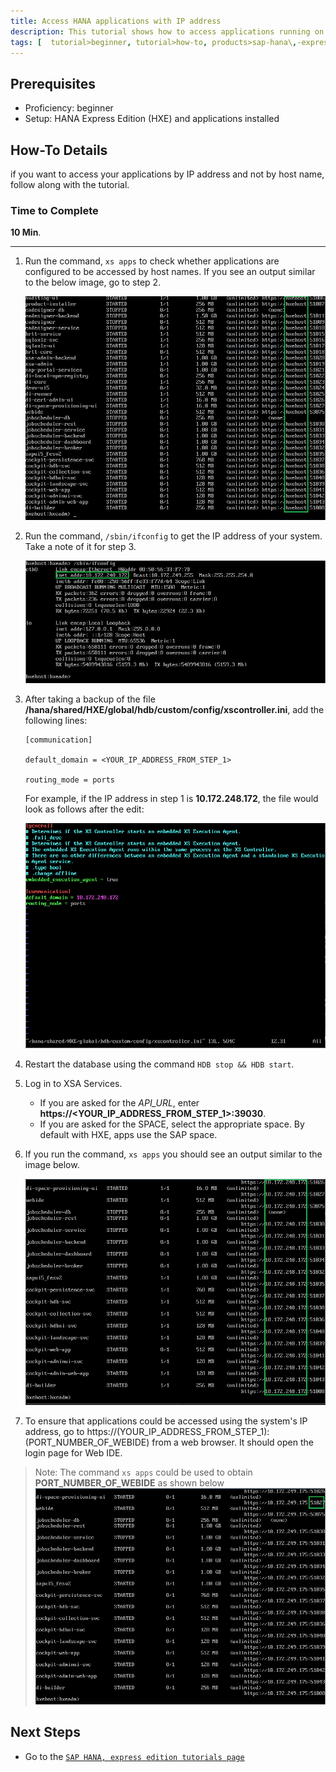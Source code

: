 ```yaml
---
title: Access HANA applications with IP address
description: This tutorial shows how to access applications running on HANA using the system's IP address instead of host names.  
tags: [  tutorial>beginner, tutorial>how-to, products>sap-hana\,-express-edition ]
---
```

## Prerequisites  
 - Proficiency: beginner
 - Setup: HANA Express Edition (HXE) and applications installed

## How-To Details
if you want to access your applications by IP address and not by host name, follow along with the tutorial.

### Time to Complete
**10 Min**.

---

1. Run the command, `xs apps` to check whether applications are configured to be accessed by host names. If you see an output similar to the below image, go to step 2.

    ![xs apps before output](./beforechange.png)

2. Run the command, `/sbin/ifconfig` to get the IP address of your system. Take a note of it for step 3.

    ![ifconfig command](./ifconfig.png)

3. After taking a backup of the file **/hana/shared/HXE/global/hdb/custom/config/xscontroller.ini**, add the following lines:

   ```
   [communication]

   default_domain = <YOUR_IP_ADDRESS_FROM_STEP_1>

   routing_mode = ports
   ```

   For example, if the IP address in step 1 is **10.172.248.172**, the file would look as follows after the edit:

   ![xscontroller.ini file after step 3](./changedfile.png)

4. Restart the database using the command `HDB stop && HDB start`.

5. Log in to XSA Services.
   * If you are asked for the *API_URL*, enter **https://<YOUR_IP_ADDRESS_FROM_STEP_1>:39030**.
   * If you are asked for the SPACE, select the appropriate space. By default with HXE, apps use the SAP space.

6. If you run the command, `xs apps` you should see an output similar to the image below.

   ![xs apps after output](./afterchange.png)

7. To ensure that applications could be accessed using the system's IP address, go to https://(YOUR_IP_ADDRESS_FROM_STEP_1):(PORT_NUMBER_OF_WEBIDE) from a web browser. It should open the login page for Web IDE.

>Note: The command `xs apps` could be used to obtain **PORT_NUMBER_OF_WEBIDE** as shown below
>      ![webide port number](./webideport.png)


## Next Steps
 - Go to the [`SAP HANA, express edition tutorials page`](http://go.sap.com/developer/topics/sap-hana-express.tutorials.html)
